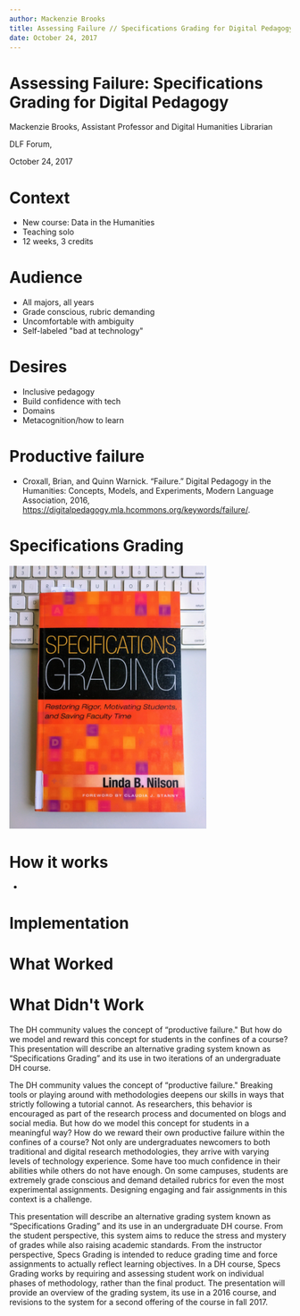 ```yaml
---
author: Mackenzie Brooks
title: Assessing Failure // Specifications Grading for Digital Pedagogy
date: October 24, 2017
---
```


# Assessing Failure: Specifications Grading for Digital Pedagogy

Mackenzie Brooks, Assistant Professor and Digital Humanities Librarian

DLF Forum,

October 24, 2017

# Context 
* New course: Data in the Humanities
* Teaching solo
* 12 weeks, 3 credits

# Audience 
* All majors, all years
* Grade conscious, rubric demanding
* Uncomfortable with ambiguity
* Self-labeled "bad at technology"

# Desires
* Inclusive pedagogy 
* Build confidence with tech
* Domains
* Metacognition/how to learn

# Productive failure 
* Croxall, Brian, and Quinn Warnick. “Failure.” Digital Pedagogy in the Humanities: Concepts, Models, and Experiments, Modern Language Association, 2016, https://digitalpedagogy.mla.hcommons.org/keywords/failure/.



# Specifications Grading
<img src="images/specscover.jpg" style="max-width:70%"/> 

# How it works
* 

# Implementation

# What Worked

# What Didn't Work 



The DH community values the concept of “productive failure." But how do we model and reward this concept for students in the confines of a course? This presentation will describe an alternative grading system known as “Specifications Grading” and its use in two iterations of an undergraduate DH course.


The DH community values the concept of “productive failure." Breaking tools or playing around with methodologies deepens our skills in ways that strictly following a tutorial cannot. As researchers, this behavior is encouraged as part of the research process and documented on blogs and social media. But how do we model this concept for students in a meaningful way? How do we reward their own productive failure within the confines of a course? Not only are undergraduates newcomers to both traditional and digital research methodologies, they arrive with varying levels of technology experience. Some have too much confidence in their abilities while others do not have enough. On some campuses, students are extremely grade conscious and demand detailed rubrics for even the most experimental assignments. Designing engaging and fair assignments in this context is a challenge.

This presentation will describe an alternative grading system known as “Specifications Grading” and its use in an undergraduate DH course. From the student perspective, this system aims to reduce the stress and mystery of grades while also raising academic standards. From the instructor perspective, Specs Grading is intended to reduce grading time and force assignments to actually reflect learning objectives. In a DH course, Specs Grading works by requiring and assessing student work on individual phases of methodology, rather than the final product. The presentation will provide an overview of the grading system, its use in a 2016 course, and revisions to the system for a second offering of the course in fall 2017.

